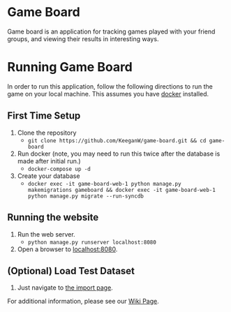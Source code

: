 # Game Board
Game board is an application for tracking games played with your friend groups, and viewing their results in interesting ways. 

# Running Game Board
In order to run this application, follow the following directions to run the game on your local machine. This assumes you have [docker](https://docs.docker.com/get-docker/) installed.

## First Time Setup
1. Clone the repository
    - `git clone https://github.com/KeeganW/game-board.git && cd game-board`
2. Run docker (note, you may need to run this twice after the database is made after initial run.)
   - `docker-compose up -d`
3. Create your database
    - `docker exec -it game-board-web-1 python manage.py makemigrations gameboard && docker exec -it game-board-web-1 python manage.py migrate --run-syncdb`

## Running the website
1. Run the web server.
    - `python manage.py runserver localhost:8080`
2. Open a browser to [localhost:8080](http://localhost:8080/).

## (Optional) Load Test Dataset
1. Just navigate to [the import page](http://localhost:8080/import).

For additional information, please see our [Wiki Page](https://github.com/KeeganW/game-board/wiki).